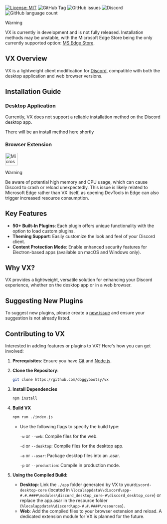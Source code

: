 [![License: MIT](https://img.shields.io/badge/License-MIT-red.svg)](https://opensource.org/licenses/MIT)
![GitHub Tag](https://img.shields.io/github/v/tag/doggybootsy/vx?sort=semver&logo=github&label=VX)
![GitHub issues](https://img.shields.io/github/issues/doggybootsy/vx)
![Discord](https://img.shields.io/discord/864267123694370836?logo=discord&label=Discord&link=https%3A%2F%2Fdiscord.gg%2FyYJA3qQE5F)
![GitHub language count](https://img.shields.io/github/languages/count/doggybootsy/vx)

> [!WARNING]
> VX is currently in development and is not fully released. Installation methods may be unstable, with the Microsoft Edge Store being the only currently supported option: [MS Edge Store](https://microsoftedge.microsoft.com/addons/detail/vx/cdjpfngmglnndcjclhdnmbhfkakbelig).

## VX Overview
VX is a lightweight client modification for [Discord](https://discord.com/), compatible with both the desktop application and web browser versions.

## Installation Guide
### Desktop Application
Currently, VX does not support a reliable installation method on the Discord desktop app. 

There will be an install method here shortly

### Browser Extension
[<img src="https://edgestatic.azureedge.net/shared/cms/lrs1c69a1j/section-images/29bfeef37eef4ca3bcf962274c1c7766.png" width="40" alt="Microsoft Edge Logo" title="Install On Microsoft Edge">](https://microsoftedge.microsoft.com/addons/detail/vx/cdjpfngmglnndcjclhdnmbhfkakbelig)

> [!WARNING]
> Be aware of potential high memory and CPU usage, which can cause Discord to crash or reload unexpectedly. This issue is likely related to Microsoft Edge rather than VX itself, as opening DevTools in Edge can also trigger increased resource consumption.

## Key Features
- **50+ Built-In Plugins**: Each plugin offers unique functionality with the option to load custom plugins.
- **Theming Support**: Easily customize the look and feel of your Discord client.
- **Content Protection Mode**: Enable enhanced security features for Electron-based apps (available on macOS and Windows only).

## Why VX?
VX provides a lightweight, versatile solution for enhancing your Discord experience, whether on the desktop app or in a web browser.

## Suggesting New Plugins
To suggest new plugins, please create a [new issue](https://github.com/doggybootsy/vx/issues/new?assignees=&labels=enhancement&projects=&template=plugin-request--%23name-.md&title=Plugin%20Request%20%5B%23name%5D) and ensure your suggestion is not already listed.

## Contributing to VX
Interested in adding features or plugins to VX? Here's how you can get involved:

1. **Prerequisites**: Ensure you have [Git](https://git-scm.com) and [Node.js](https://nodejs.org).
2. **Clone the Repository**:
   ```bash
   git clone https://github.com/doggybootsy/vx
   ```
3. **Install Dependencies**
    ```bash 
    npm install
    ```
4. **Build VX**
    ```bash
    npm run ./index.js
    ```
    - Use the following flags to specify the build type:

        `-w` or `--web`: Compile files for the web.

      `-d` or `--desktop`: Compile files for the desktop app.

      `-a` or `--asar`: Package desktop files into an .asar.

      `-p` or `--production`: Compile in production mode.

5. **Using the Compiled Build:**

   - **Desktop**: Link the `./app` folder generated by VX to your`discord-desktop-core` (located in `%localappdata%\discord\app-#.#.####\modules\discord_desktop_core-#\discord_desktop_core`) or replace the app.asar in the resource folder (`%localappdata%\discord\app-#.#.####\resources`).
   - **Web**: Add the compiled files to your browser extension and reload. A dedicated extension module for VX is planned for the future.
